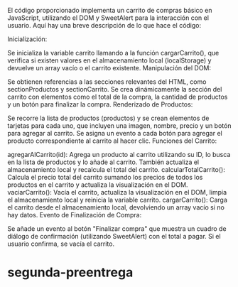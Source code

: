 
El código proporcionado implementa un carrito de compras básico en JavaScript, utilizando el DOM y SweetAlert para la interacción con el usuario. Aquí hay una breve descripción de lo que hace el código:

Inicialización:

Se inicializa la variable carrito llamando a la función cargarCarrito(), que verifica si existen valores en el almacenamiento local (localStorage) y devuelve un array vacío o el carrito existente.
Manipulación del DOM:

Se obtienen referencias a las secciones relevantes del HTML, como sectionProductos y sectionCarrito.
Se crea dinámicamente la sección del carrito con elementos como el total de la compra, la cantidad de productos y un botón para finalizar la compra.
Renderizado de Productos:

Se recorre la lista de productos (productos) y se crean elementos de tarjetas para cada uno, que incluyen una imagen, nombre, precio y un botón para agregar al carrito.
Se asigna un evento a cada botón para agregar el producto correspondiente al carrito al hacer clic.
Funciones del Carrito:

agregarAlCarrito(id): Agrega un producto al carrito utilizando su ID, lo busca en la lista de productos y lo añade al carrito. También actualiza el almacenamiento local y recalcula el total del carrito.
calcularTotalCarrito(): Calcula el precio total del carrito sumando los precios de todos los productos en el carrito y actualiza la visualización en el DOM.
vaciarCarrito(): Vacía el carrito, actualiza la visualización en el DOM, limpia el almacenamiento local y reinicia la variable carrito.
cargarCarrito(): Carga el carrito desde el almacenamiento local, devolviendo un array vacío si no hay datos.
Evento de Finalización de Compra:

Se añade un evento al botón "Finalizar compra" que muestra un cuadro de diálogo de confirmación (utilizando SweetAlert) con el total a pagar. Si el usuario confirma, se vacía el carrito.

# segunda-preentrega
